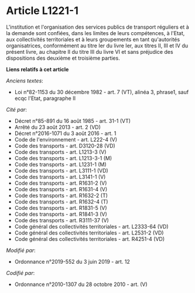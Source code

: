 # Article L1221-1

L'institution et l'organisation des services publics de transport réguliers et à la demande sont confiées, dans les limites
de leurs compétences, à l'Etat, aux collectivités territoriales et à leurs groupements en tant qu'autorités organisatrices,
conformément au titre Ier du livre Ier, aux titres II, III et IV du présent livre, au chapitre II du titre III du livre VI et
sans préjudice des dispositions des deuxième et troisième parties.

**Liens relatifs à cet article**

_Anciens textes_:

  - Loi n°82-1153 du 30 décembre 1982 - art. 7 (VT), alinéa 3, phrase1, sauf ecqc l'Etat, paragraphe II

_Cité par_:

  - Décret n°85-891 du 16 août 1985 - art. 31-1 (VT)
  - Arrêté du 23 août 2013 - art. 2 (VD)
  - Décret n°2016-1071 du 3 août 2016 - art. 1
  - Code de l'environnement - art. L222-4 (V)
  - Code des transports - art. D3120-28 (VD)
  - Code des transports - art. L1213-3 (V)
  - Code des transports - art. L1213-3-1 (M)
  - Code des transports - art. L1231-1 (M)
  - Code des transports - art. L3111-1 (VD)
  - Code des transports - art. L3141-1 (V)
  - Code des transports - art. R1631-2 (V)
  - Code des transports - art. R1631-4 (V)
  - Code des transports - art. R1632-2 (T)
  - Code des transports - art. R1632-4 (T)
  - Code des transports - art. R1831-5 (V)
  - Code des transports - art. R1841-3 (V)
  - Code des transports - art. R3111-37 (V)
  - Code général des collectivités territoriales - art. L2333-64 (VD)
  - Code général des collectivités territoriales - art. L2531-2 (VD)
  - Code général des collectivités territoriales - art. R4251-4 (VD)

_Modifié par_:

  - Ordonnance n°2019-552 du 3 juin 2019 - art. 12

_Codifié par_:

  - Ordonnance n°2010-1307 du 28 octobre 2010 - art. (V)
